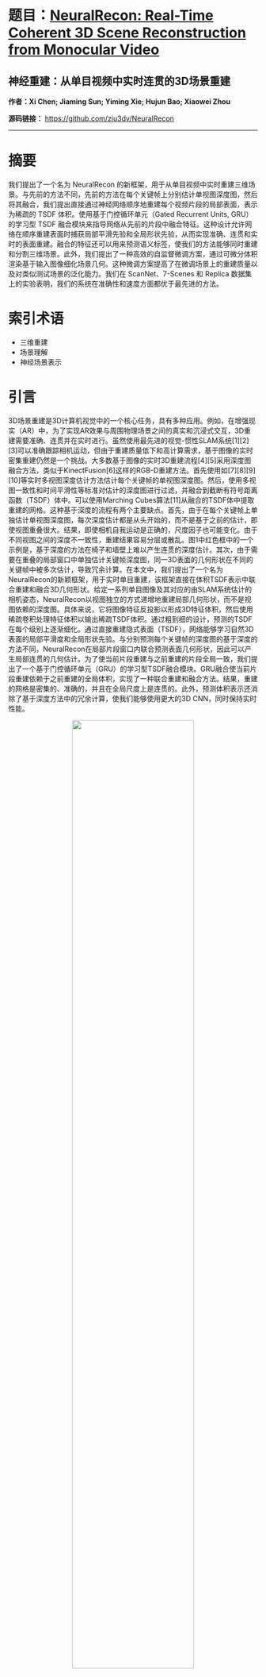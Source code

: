 # 题目：[NeuralRecon: Real-Time Coherent 3D Scene Reconstruction from Monocular Video](https://ieeexplore.ieee.org/document/10508111)  
## 神经重建：从单目视频中实时连贯的3D场景重建
**作者：Xi Chen; Jiaming Sun; Yiming Xie; Hujun Bao; Xiaowei Zhou** 

**源码链接：** https://github.com/zju3dv/NeuralRecon
****


# 摘要
我们提出了一个名为 NeuralRecon 的新框架，用于从单目视频中实时重建三维场景。与先前的方法不同，先前的方法在每个关键帧上分别估计单视图深度图，然后将其融合，我们提出直接通过神经网络顺序地重建每个视频片段的局部表面，表示为稀疏的 TSDF 体积。使用基于门控循环单元（Gated Recurrent Units, GRU）的学习型 TSDF 融合模块来指导网络从先前的片段中融合特征。这种设计允许网络在顺序重建表面时捕获局部平滑先验和全局形状先验，从而实现准确、连贯和实时的表面重建。融合的特征还可以用来预测语义标签，使我们的方法能够同时重建和分割三维场景。此外，我们提出了一种高效的自监督微调方案，通过可微分体积渲染基于输入图像细化场景几何。这种微调方案提高了在微调场景上的重建质量以及对类似测试场景的泛化能力。我们在 ScanNet、7-Scenes 和 Replica 数据集上的实验表明，我们的系统在准确性和速度方面都优于最先进的方法。

# 索引术语
- 三维重建
- 场景理解
- 神经场景表示

# 引言
3D场景重建是3D计算机视觉中的一个核心任务，具有多种应用。例如，在增强现实（AR）中，为了实现AR效果与周围物理场景之间的真实和沉浸式交互，3D重建需要准确、连贯并在实时进行。虽然使用最先进的视觉-惯性SLAM系统[1][2][3]可以准确跟踪相机运动，但由于重建质量低下和高计算需求，基于图像的实时密集重建仍然是一个挑战。大多数基于图像的实时3D重建流程[4][5]采用深度图融合方法，类似于KinectFusion[6]这样的RGB-D重建方法。首先使用如[7][8][9][10]等实时多视图深度估计方法估计每个关键帧的单视图深度图。然后，使用多视图一致性和时间平滑性等标准对估计的深度图进行过滤，并融合到截断有符号距离函数（TSDF）体中。可以使用Marching Cubes算法[11]从融合的TSDF体中提取重建的网格。这种基于深度的流程有两个主要缺点。首先，由于在每个关键帧上单独估计单视图深度图，每次深度估计都是从头开始的，而不是基于之前的估计，即使视图重叠很大。结果，即使相机自我运动是正确的，尺度因子也可能变化。由于不同视图之间的深度不一致性，重建结果容易分层或散乱。图1中红色框中的一个示例是，基于深度的方法在椅子和墙壁上难以产生连贯的深度估计。其次，由于需要在重叠的局部窗口中单独估计关键帧深度图，同一3D表面的几何形状在不同的关键帧中被多次估计，导致冗余计算。在本文中，我们提出了一个名为NeuralRecon的新颖框架，用于实时单目重建，该框架直接在体积TSDF表示中联合重建和融合3D几何形状。给定一系列单目图像及其对应的由SLAM系统估计的相机姿态，NeuralRecon以视图独立的方式递增地重建局部几何形状，而不是视图依赖的深度图。具体来说，它将图像特征反投影以形成3D特征体积，然后使用稀疏卷积处理特征体积以输出稀疏TSDF体积。通过粗到细的设计，预测的TSDF在每个级别上逐渐细化。通过直接重建隐式表面（TSDF），网络能够学习自然3D表面的局部平滑度和全局形状先验。与分别预测每个关键帧的深度图的基于深度的方法不同，NeuralRecon在局部片段窗口内联合预测表面几何形状，因此可以产生局部连贯的几何估计。为了使当前片段重建与之前重建的片段全局一致，我们提出了一个基于门控循环单元（GRU）的学习型TSDF融合模块。GRU融合使当前片段重建依赖于之前重建的全局体积，实现了一种联合重建和融合方法。结果，重建的网格是密集的、准确的，并且在全局尺度上是连贯的。此外，预测体积表示还消除了基于深度方法中的冗余计算，使我们能够使用更大的3D CNN，同时保持实时性能。

<div align=center>
  <img src="https://img-blog.csdnimg.cn/direct/0132a634b49b4dea9db4742401f59ae9.jpeg" width="70%" />
</div>


# 3. 方法
给定由SLAM系统提供的单目图像序列 $\{I_ t\}$ 和相机姿态轨迹 $\{\xi_ t\} \in SE(3)$，我们的目标是准确重建具有语义标签的密集3D场景几何体。为了实现实时推理速度，NeuralRecon（第3.1节）的架构被设计为一个粗到细的过程，共三个层次。在每个层次中，局部视锥体的特征体积融合到全局隐状态以实现一致的重建。为了进一步提高我们系统的泛化能力，我们提出了一个自监督的微调过程（第3.2节），以输入图像作为监督来细化新场景的重建。系统概览见图2。    
<div align=center>
 <img src="https://img-blog.csdnimg.cn/direct/fe8dd4d8b7924ec2b68c35592f30d15f.jpeg" width="70%" />
</div>
## 3.1 NeuralRecon架构
我们表示要重建的全局TSDF体积为 $S^g_ t$，其中 $t$ 表示当前时间步。系统架构见图4。

<div align=center>
<img src="https://img-blog.csdnimg.cn/direct/e9ad82a4b9b64fd49c8adc9e4fd9c590.jpeg" width="70%" />
</div>

### 3.1.1 关键帧选择
为了实现适合交互式应用的实时3D重建，重建过程需要是增量的，并且输入图像应顺序地在局部片段中处理。我们的目标是从传入的图像流中找到一组合适的关键帧作为网络的输入。为了在保持多视图共视性的同时提供足够的运动视差，所选的关键帧既不能太近也不能太远。按照文献[9]，如果新传入帧的相对平移量大于 $t_ {max}$ 且相对旋转角大于 $R_ {max}$，则将其选为关键帧。定义一个包含 $N$ 个关键帧的窗口作为局部片段。选定关键帧后，计算一个包含所有关键帧视锥体的立方体形状的片段边界体积（FBV），在每个视图中固定最大深度范围 $d_ {max}$。在每个片段的重建期间，只考虑FBV内的区域。

### 3.1.2 联合片段重建和融合
我们提出一种基于学习的方法，同时重建局部片段的TSDF体积 $S^l_ t$ 并与全局TSDF体积 $S^g_ t$ 融合。联合重建和融合在局部坐标系中进行。局部和全局坐标系的定义以及FBV的构建见图3。
<div align=center>
<img src="https://img-blog.csdnimg.cn/direct/17c0b0535d4f4ff2974cdb97c500011f.jpeg" width="70%" />
</div>

#### 图像特征体积构建
局部片段中的 $N$ 图像首先通过图像主干网络传递以提取多级特征。类似于先前关于体积重建的工作[13]、[30]、[34]，提取的特征沿每个射线反向投影到3D特征体积中。通过聚合来自不同视图的特征获得图像特征体积 $F^l_ t$。这个反投影过程的可视化见图5 i。
<div align=center>
<img src="https://img-blog.csdnimg.cn/direct/da8517ae81ff47bfa297f8ecbc56b23a.jpeg" width="70%" />
</div>

#### 多视图特征聚合
<div align=center>
  <img src="https://img-blog.csdnimg.cn/direct/9a82331f8fb8429eb6ee654c47dc62b7.jpeg" width="70%" />
</div>

受最近工作[32]、[35]的启发，我们提出了一种基于学习的聚合方法，利用变换器（transformer）聚合多视图特征。聚合器的结构见图6a。提出的聚合过程表示为：

$$
f_ i^{att} = \text{ATTENTION}(f^{bp}_ 1, ..., f^{bp}_ N),
$$

$$
w_ i = \text{MLP}(f_ i^{att}),
$$


$$
F = \sum_ {i=1}^{N} w_ i \times f_ i^{att}.
$$

为了简单起见，我们在这里省略了层次索引 $l$ 以及时间索引 $t$，并且只考虑在层次 $l$ 时间 $t$ 的特征体积 $F$ 的一个条目。变换器将反向投影的特征 $\{f_ i^{bp}|i = 1, .., N\}$ 作为无序输入序列，并为每个视图 $i$ 输出关注特征 $f_ i^{att}$。然后，将每个关注特征输入MLP以估计每个源视图的权重 $w_ i$。最终聚合的特征 $F$ 是用权重 $w_ i$ 加权求和的关注特征 $f_ i^{att}$。
#### 粗到细的TSDF重建
我们采用粗到细的方法逐步细化每个层次上预测的TSDF体积。我们使用3D稀疏卷积来有效处理特征体积 $F^l_ t$。 稀疏体积表示也自然地与粗到细的设计相结合。具体来说，TSDF体积 $S^l_ t$ 中的每个体素包含两个值，占用分数 $o$ 和SDF值 $x$。在每个层次上，MLP都会预测 $o$ 和 $x$。占用分数表示体素在TSDF截断距离 $\lambda$ 内的信心。占用分数低于稀疏化阈值 $\theta$ 的体素被定义为空白空间，并将被稀疏化。稀疏TSDF体积的这种表示在图5 iii中有直观的说明。稀疏化后， $S^l_ t$ 通过2倍上采样并与 $F^{l+1}_ t$ 串联作为下个层次中GRU融合模块的输入（稍后介绍）。与为每个关键帧单独预测单视图深度图的基于深度的方法不同，NeuralRecon 在局部片段窗口内联合重建隐式表面。这种设计指导网络直接从训练数据中学习自然表面先验。结果，重建的表面在局部是平滑的，并且在全局上是一致的。值得注意的是，这种设计还导致与基于深度的方法相比计算量大大减少，因为3D表面上的每个区域在片段重建期间只估计一次。
#### GRU融合
为了使片段之间的重建一致，我们提出使当前片段重建依赖于先前片段的重建。我们使用门控循环单元（GRU）[67]的3D卷积变体来实现这一目的。如图5 ii所示，在每个层次中，首先将图像特征体积 $F^l_t$ 通过3D稀疏卷积层传递以提取3D几何特征 $G^l_t$。从全局隐状态 $H^g_{t-1}$ 中提取隐藏状态 $H^l_{t-1}$ 在片段边界体积内。GRU将 $G^l_t$ 与隐藏状态 $H^l_{t-1}$ 融合，并产生更新的隐藏状态 $H^l_t$，该状态将通过MLP层传递以预测该层次的TSDF体积 $S^l_t$。隐藏状态 $H^l_t$ 也将通过直接替换相应的体素更新到全局隐状态 $H^g_t$。正式地，记 $z_t$ 为更新门，$r_t$ 为重置门，$\sigma$ 为sigmoid函数，$W^*$ 为稀疏卷积的权重，GRU将 $G^l_t$ 与隐藏状态 $H^l_{t-1}$ 融合，操作如下：

$$
z_t = \sigma(\text{SparseConv}(\{H^{l}_{t-1}, G^{l}_t\}, W^{z}))
$$

$$
r_ t = \sigma(\text{SparseConv}([H^l_ {t-1}, G^l_ t], W^r)),
$$

$$
\tilde{H}^l_ t = \tanh(\text{SparseConv}([r_ t \odot H^l_ {t-1}, G^l_ t], W^h)),
$$

$$
H^l_ t = (1 - z_ t) \odot H^l_ {t-1} + z_ t \odot \tilde{H}^l_ t.
$$

直观地说，在联合重建和融合TSDF的背景下，GRU中的更新门 $z_ t$ 和遗忘门 $r_ t$ 决定了从先前重建（即隐藏状态 $H^l_ {t-1}$）融合多少信息到当前片段几何特征 $G^l_ t$，以及从当前片段融合多少信息到隐藏状态 $H^l_ t$。作为一种数据驱动的方法，GRU作为一种选择性注意力机制，取代了传统TSDF融合中的线性运行平均操作[6]。在GRU之后预测 $S^l_ t$，MLP网络可以利用从历史片段累积的上下文信息来产生跨局部片段一致的表面几何体。这在概念上也类似于非学习型3D重建流水线中的深度滤波器[4]、[16]，其中当前观测和时间融合的深度与贝叶斯滤波器融合。
#### 全局TSDF体积的集成
在最后一个粗到细层次，预测并进一步稀疏化的 $S^3_ t$ 被转换为 $S^l_ t$。由于在GRU融合中已经完成了 $S^l_ t$ 和 $S^g_ t$ 之间的融合，因此在全局坐标变换后，通过直接替换相应的体素将 $S^l_ t$ 集成到 $S^g_ t$ 中。在每个时间步 $t$，对 $S^g_ t$ 执行Marching Cubes以重建网格。

#### 监督
为了训练网络，我们采用了两种损失函数。占用损失（Occupancy loss）定义为预测的占用值和真实占用值之间的二元交叉熵（Binary Cross-Entropy, BCE）。SDF损失（SDF loss）定义为预测的SDF值和真实SDF值之间的 $\ell_ 1$ 距离。在应用 $\ell_ 1$ 损失之前，我们对预测的SDF值和真实SDF值进行了对数变换。这种监督应用于网络的所有粗到细的层次。

#### 3.1.3 语义分割
除了预测TSDF和占用分数，我们还通过在GRU融合步骤后添加一个单层感知机（MLP），来预测每个体素的语义标签。这使得我们的方法能够在实时条件下同时进行3D场景的重建和分割。为了不降低推理速度，我们采用了一个非常轻量级的MLP来进行语义标签的预测。在ScanNet 3D语义标签基准中，我们采用了包含20个类别的语义标签。在训练过程中，每个体素的真实标签被定义为其最近表面的标签。语义分割损失（Semantic segmentation loss）定义为预测的类别概率和真实标签之间的交叉熵。

#### 3.1.4 实现细节
我们使用了 torchsparse[69] 来实现3D稀疏卷积。图像主干网络是一个修改版的 MnasNet[70]，并且使用在 ImageNet 上预训练的权重进行初始化。在主干网络中，我们采用了特征金字塔网络[71]来提取更具代表性的多级特征。整个网络除了图像主干外，都是端到端训练的，并且除了图像主干外，其余部分的权重是随机初始化的。占用分数 $o$ 是通过一个 Sigmoid 层来预测的。在最后一个层次上，体素的大小为4cm，TSDF截断距离 $\lambda$ 被设置为12cm。 $d_ {max}$ 被设置为3m。$R_ {max}$ 和 $t_ {max}$ 分别被设置为15°和0.1m。稀疏化阈值 $\theta$ 被设置为0.5。在粗到细层次之间的上采样中，我们使用了最近邻插值。

## 3.2 自监督微调
在实际应用中，我们发现当捕获的数据与训练集的条件非常不同时，我们的方法的性能会下降，如图9所示。由于直接在目标场景上训练模型并不现实，因为获取3D地面真实数据非常困难，因此我们提出了一种新颖的自监督微调过程来进一步提升模型在新测试场景下的重建质量。受到最近使用神经辐射场[56]的3D重建方法的启发，我们在预测的稀疏TSDF体积上采用了可微分体积渲染，并在渲染的法线图和RGB图像上应用了监督。这种自监督微调的优势是双重的：首先，它可以作为非实时应用中的测试时优化，以改进当前测试场景的重建质量；其次，微调可以提高模型对新测试场景的泛化能力，尤其是当这些场景与经过微调的场景相似时。我们微调流程的概述见图7。
<div align=center>
 <img src="https://img-blog.csdnimg.cn/direct/945441ae0ed74d75951d06a814429c09.jpeg" width="70%" />
</div>
<div align=center>
<img src="https://img-blog.csdnimg.cn/direct/45474388838c48df8ca4b34a41fbab17.jpeg" width="70%" />
</div>


### 3.2.1 TSDF体积渲染
为了从TSDF体积沿相机 $o$ 发出的射线 $r$ 进行渲染，我们应用了体积渲染技术，该技术在投射的射线上整合值：

$$
P = \sum_ {i=1}^{N} w(i) V(r(t_ i)),
$$

其中 $w(i)$ 和 $V(r(t_ i))$ 分别是在每个样本位置 $r(t_ i)$ 处的权重和值。在我们的情况下，$V(r(t_ i))$ 是 $r(t_ i)$ 处的法线或RGB值。我们遵循NeuS[56]来计算权重 $w(i)$，并使用三线性插值来查询任意非网格位置的TSDF值。在我们稀疏TSDF表示中，只有前一层次的占用估计所定义的表面周围的一个狭窄范围是由网络预测的。每个射线的采样应该只关注这个区域。我们采用了在[72]中提出的表面引导采样策略来生成样本。具体来说，我们首先从TSDF体积中提取网格并在此网格上构建一个八叉树。为了渲染来自相机 $o$ 的射线 $r$，我们查询八叉树以获取表面位置 $t_ s$，然后在范围 $[t_ s - w, t_ s + w]$ 内均匀地绘制 $N$ 个样本，其中 $w$ 是一个预定义的采样范围。我们通过实验发现，使用一个采样范围为8个体素和64个样本可以产生最佳结果。对于法线图的渲染，我们构建了一个法线体积，并且使用插值在任何非网格位置查询法线值。网格上的法线值是作为TSDF体积的一阶导数计算的。最后，我们使用公式(8)，其中 $V(r(t_ i))$ 是插值后的法线，来渲染每个像素的法线。

### 3.2.2 新视角补丁合成
新视角合成需要推断沿射线的每个样本处的辐射度。一种方法是使用MLP来预测辐射度体积，并通过插值在采样位置获得辐射度值。然而，我们发现这种方法既慢又使得几何和辐射度MLP难以收敛。受NeuralWarp[73]的启发，我们不使用单独的MLP，而是使用单射变换将每个样本中心的一个小补丁映射到附近的源视图，并采用双线性插值的RGB作为每个样本的辐射度。然后，每个像素从参考视图可以按照公式(8)渲染，颜色取自源视图。为了处理源视图的遮挡，我们使用从参考视图到TSDF体积中提取的网格的射线投射来查询表面位置。然后，我们计算从源视图到表面的渲染权重。任何从参考视图发出且源视图权重低于阈值 $\lambda_ {occ}$ 的射线都被认为是从源视图遮挡的，并从监督中排除。在我们的实验中，我们将 $\lambda_ {occ}$ 设置为 0.5。

### 3.2.3 训练损失
法线损失（Normal loss）我们采用现成的单视图法线估计方法[74]作为监督。法线损失是渲染和估计法线之间的 $\ell_ 1$ 损失。

$$ \text{Normal loss} = \| \text{Rendered Normals} - \text{Estimated Normals} \|_ 1 $$

RGB损失（RGB loss）我们使用渲染和地面真实补丁之间的归一化交叉相关（NCC）作为RGB损失函数，因为NCC捕获了两个补丁之间的结构相似性。我们只监督那些没有被源视图遮挡的补丁。

$$ \text{RGB loss} = \text{NCC}(\text{Rendered Patches}, \text{Ground Truth Patches}) $$

微调损失（Fine-tuning loss）我们将法线损失和RGB损失组合作为最终的微调损失，并仅对NeuralRecon架构的最后两个层次的输出进行监督。

$$ \text{Fine-tuning loss} = \text{Normal loss} + \text{RGB loss} $$

# 4 实验
在本节中，我们进行了一系列实验来评估NeuralRecon的重建质量和不同设计考虑。实验使用了ScanNet (V2) [77]和7-Scenes [78]两个室内数据集。ScanNet数据集包含1613个室内场景，具有地面真实相机姿态、表面重建和语义分割标签。7-Scenes数据集是另一个具有挑战性的RGB-D数据集，捕获于室内场景。我们使用在ScanNet上训练的模型在7-Scenes上进行验证。

我们使用[13]中提出的3D几何度量和[79]中定义的标准2D深度度量来评估3D重建质量。这些度量的定义在补充材料中有详细说明。在这些3D和2D度量中，我们认为F-score是最合适的度量标准，因为它同时考虑了重建的准确性和完整性。

我们将NeuralRecon与以下基线方法进行比较：实时多视图深度估计方法[7]、[8]、[9]、[18]；多视图立体（MVS）方法[13]、[20]、[23]、[75]、[76]；基于学习的视觉SLAM方法[26]、[28]、[29]；以及隐式神经表示（INR）方法[58]、[59]。在所有这些基线方法中，GPMVS[9]和Atlas[13]分别是最相关的实时和离线方法。

## 4.1 数据集、度量、基线和协议
数据集：我们使用两个室内数据集进行实验，ScanNet (V2) [77]和7-Scenes [78]。ScanNet数据集包含1613个室内场景，具有地面真实相机姿态、表面重建和语义分割标签。7-Scenes数据集是另一个具有挑战性的RGB-D数据集，捕获于室内场景。

度量：3D重建质量使用[13]中提出的3D几何度量和[79]中定义的标准2D深度度量进行评估。

基线：我们的方法与以下基线方法进行比较：实时多视图深度估计方法[7]、[8]、[9]、[18]；多视图立体（MVS）方法[13]、[20]、[23]、[75]、[76]；基于学习的视觉SLAM方法[26]、[28]、[29]；以及隐式神经表示（INR）方法[58]、[59]。

协议：由于我们的方法不显式估计深度图，我们通过渲染重建的网格到图像平面来获得深度图估计[13]。用于评估的关键帧是从视频序列中以10帧的间隔采样的，对于基于深度的方法和Atlas都是如此。[7]、[9]、[23]、[75]在ScanNet上进行微调，遵循[13]、[18]。为了与Atlas进行公平比较，我们还报告了使用双层网格（与Atlas相同）的评估结果。在7-Scenes上的3D几何评估使用单层网格。我们还评估了具有多视图一致性检查的深度过滤操作，详细说明见补充材料。

## 4.2 无微调的NeuralRecon
在本节中，我们评估了不使用微调的实时重建系统，并将其与其他基线方法进行了比较。

### 与ScanNet上的基线方法的比较
使用ScanNet数据集的2D深度度量和3D几何度量进行评估。3D几何评估结果如表1所示。定性结果见  
<div align=center>
<img src="https://img-blog.csdnimg.cn/direct/a533ee8e4414450fa8e68f119e752093.jpeg" width="70%" />
</div>
<div align=center>
<img src="https://img-blog.csdnimg.cn/direct/ca4267cf944e4f80a06b149431931192.jpeg" width="70%" />
  </div>
。我们的方法比最近的基于学习的方法产生更好的性能，并且比COLMAP略好。我们认为改进来自于GRU融合模块实现的联合重建和融合设计。与基于深度的方法相比，NeuralRecon能够局部和全局地产生更连贯的重建。我们的方法在准确性、精确度和F-score方面也超过了体积基准方法Atlas[13]。潜在的改进来自于我们方法中的本地片段分离设计，它可以作为视图选择机制，避免将不相关的图像特征融合到3D体积中。在完整性和召回率方面，所提出的方法与基于深度的方法和Atlas相比性能较差。由于基于深度的方法对每个视图预测像素级深度图，其预测的覆盖率自然很高，但代价是准确性。作为一种离线方法，Atlas在预测几何形状之前具有整个序列的全局上下文，因此Atlas有时甚至比地面真实更完整。然而，Atlas倾向于预测过度平滑的几何形状，完成的区域可能不准确。至于2D深度度量，NeuralRecon在几乎所有2D深度度量方面也优于以前的最先进方法，如表2所示。
<div align=center>
<img src="https://img-blog.csdnimg.cn/direct/6a7991a370c348468ec4b60b622e05a2.jpeg" width="70%" />
</div>
我们还与基于INR的方法进行了比较。定性结果如表3所示。比较的方法使用MLP表示场景为SDF场，并使用单目深度和法线线索进行大规模室内场景重建。它们的方法由于单目线索产生了高视觉质量的网格。

<div align=center>
<img src="https://img-blog.csdnimg.cn/direct/1a0583d7a4294ec6888916a0ae1e6497.jpeg" width="70%" />
</div>

### 7-Scenes上泛化性的评估
在7-Scenes数据集上评估2D深度度量和3D几何度量。如表4所示，我们的方法达到了与最先进方法CNMNet[18]相当的性能，并超过了所有其他方法。由于这里使用的模型仅在ScanNet上训练，这些结果也证明了NeuralRecon能够很好地泛化到训练数据之外的领域。

<div align=center>
<img src="https://img-blog.csdnimg.cn/direct/63f91f24ce644d02ac0fe7b2114fb819.jpeg" width="70%" />
</div>

### 效率
我们还报告了基线方法和我们方法的平均运行时间，如表1所示。仅计算关键帧上的推理时间。NeuralRecon的详细时间分析见表10。对于体积方法（Atlas和我们的方法），运行时间是通过将重建局部片段的TSDF体积的时间除以局部片段中的关键帧数获得的。[8]、[18]、[26]、[29]、[76]和NeuralRecon的运行时间是在NVIDIA RTX 2080Ti GPU上测量的。我们使用[13]和[81]中报告的时间分别为[7]、[9]、[13]、[20]、[75]和[23]测量运行时间。如表1所示，我们的时间成本是每个关键帧34ms，实现了每秒27个关键帧的实时速度，并超过了所有先前的方法。具体来说，我们的方法比Atlas快约9倍，比Consistent Depth快68倍。预测体积表示消除了基于深度的方法中的冗余计算，这有助于我们方法的快速运行速度。与Atlas相比，通过在局部片段中增量重建几何体避免了处理巨大的3D体积，从而比Atlas更快。使用稀疏卷积也有助于提高NeuralRecon的效率。

<div align=center>
<img src="https://img-blog.csdnimg.cn/direct/40ef6472f0084683b7fb1a47a53afddd.jpeg" width="70%" />
</div>
### 语义分割
我们在Scannet 3D语义标签基准上评估语义分割。结果如表5和图8所示。我们的方法可以在许多类别中产生合理的结果。总体IoU较低是因为在观察次数相对较少的类别上表现不佳，例如冰箱、浴帘和水槽。每个类别的定量结果在补充材料中。Atlas[13]以离线模式使用所有帧构建特征体积，而Mix3D[82]和PointTransformerV2[83]使用RGB-D作为输入。我们的在线RGB方法采用了一个非常轻量级的MLP进行语义标签预测，这限制了模型的容量。

<div align=center>
<img src="https://img-blog.csdnimg.cn/direct/fcbd4724f2b047ea83efb73706c600b2.jpeg" width="70%" />
</div>

<div align=center>
<img src="https://img-blog.csdnimg.cn/direct/37d8c92af97446ecacbd9f5a35a16093.jpeg" width="70%" />
</div>

## 4.3 自监督微调
我们使用 Replica [85] 数据集评估我们的微调流程，并遵循 MonoSDF [58] 的相机轨迹。Replica 数据集由 8 个室内场景组成，我们选择 3 个场景作为训练集，其余作为测试集。我们在训练集上运行自监督微调流程，然后在不进行额外微调的情况下对测试集进行推理。微调过程训练了 1.5k 次迭代，学习率为 4e-3。在单个 NVIDIA RTX 3090 GPU 上，对三个训练场景进行微调大约需要 1 小时。我们使用在 Scannet（见第 4.1 节描述）上训练的模型，深度视频 MVS [84] 和 GPMVS [9] 的深度方法，以及 COLMAP [20] 和 VoRTX [32] 的离线方法作为基线。我们在训练场景上的微调定量结果和在测试场景上的推理结果分别在表 6 和表 7 中显示。表 6 显示，与直接网络推理相比，微调能够以超过 40% 的改进重建更准确的 3D 几何图形，并大幅度超越所有其他离线基线。表 7 显示，在训练场景上进行微调也能显著提高网络在类似测试场景上的推理泛化能力。我们在图 9 中展示了微调的定性结果。没有微调，许多平面区域（例如地板）的重建几何体是凹凸不平的，在某些区域完全失败。微调后的结果更平滑，保留了更多细节。这表明所提出的微调方法可以有效地以自监督的方式提高我们方法在新场景下的重建质量。

<div align=center>
 <img src="https://img-blog.csdnimg.cn/direct/8535ef793d084da79578b46e44f1796a.jpeg" width="70%" />
</div>
<div align=center>
 <img src="https://img-blog.csdnimg.cn/direct/0c9bf88dec3c4a9b8942c5be3741680f.jpeg" width="70%" />
</div>

## 4.4 消融研究
在本节中，我们在 ScanNet 数据集上进行了几个消融实验，以验证我们的以下设计选择的有效性，以及在 Replica 数据集上对自监督微调方法的实验。

### 多视图特征聚合
为了评估我们提出的多视图特征聚合器，我们将其与三种非基于学习的聚合方法进行了比较：平均值、归一化交叉相关（NCC）以及将平均值与 NCC 连接。定量结果在表 8 中给出。在我们的工作会议版本中，我们对多视图特征进行了平均，虽然这种简单的策略产生了合理的结果，但它并没有编码多视图一致性，这是 3D 重建的一个重要线索。另一种聚合方法是多视图特征的交叉相关，这在基于学习的 MVS [23]、[24] 中已经广泛使用。但这种方法牺牲了原始图像特征中编码的信息，例如语义先验。连接在非基于学习方法中表现最好，因为它同时考虑了特征本身以及它们在多个视图之间的相关性。上述聚合方法平等对待每个视图，无法处理每个视图的贡献应该不同的情况。我们提出的聚合器优于所有非基于学习方法。我们聚合器中的注意力机制允许网络对每个视图进行不同的处理，从而从多个视图中产生更紧凑的特征。

<div align=center>
<img src="https://img-blog.csdnimg.cn/direct/99d772bbe913406c9eebd9e1746ddb4f.jpeg" width="70%" />
</div>

### GRU融合
我们通过在表 9 中比较从（i）到（iv）的行来验证 GRU 融合设计。为了验证特征融合的好处，我们在表 9 中比较了行（i）和行（ii）。使用特征融合和平均操作比传统的线性 TSDF 融合获得了近 5% 的精度提升。图 10 中的可视化表明，特征融合可以重建更平滑的几何图形。这些结果表明，特征融合比使用相同平均操作的 TSDF 融合更有效。比较表 9 中的行（ii）和行（iii）表明，用 GRU 替换平均操作可以获得 4% 的召回率提升。图 10（iii）中的网格也比图 10（ii）中的更完整。这些结果表明，GRU 更有效地选择性地将当前片段的一致信息整合到隐藏状态中。表 9 中行（iii）和行（iv）的召回率表明，在片段边界体积内进行融合可以产生更完整的结果。图 10（iii）和（iv）中的可视化结果显示，通过在片段边界体积内进行融合，我们的方法在地面上产生了更少的伪影，产生了更一致和完整的表面估计。

<div align=center>
 <img src="https://img-blog.csdnimg.cn/direct/7e4fa636b7fa48c78b7e3f921009ba88.jpeg" width="70%" />
</div>
<div align=center>  
 <img src="https://img-blog.csdnimg.cn/direct/033998bf85f142af9d56b6d638f28e43.jpeg" width="70%" />
</div>

### 自监督微调损失
我们在 Replica 数据集上进行了消融研究，以评估法线和 RGB 监督的影响，如表 6 和表 7 所示。仅使用法线监督，预测的表面更平滑，但缺乏几何约束，导致估计不准确。仅使用 RGB 监督，结果更好，但表面不平滑。结合两种监督会产生最佳结果。

### 体素大小
我们将体素大小设置为 4cm。当体素大小增加到 8cm 时，尽管推理速度降低到 18.6 毫秒，但重建质量显著下降。在 ScanNet 上，精度、召回率和 F 分数分别下降到 0.609、0.393 和 0.476。将体素大小减少到 2cm 是不可行的，因为训练数据无法适应 32G VRAM GPU。因此，4cm 的体素大小在准确性和推理速度之间提供了最佳折衷。

## 5 结论
在本文中，我们介绍了一种新颖的系统 NeuralRecon，用于实时单目视频的 3D 重建。关键思想是通过 3D 稀疏卷积和 GRU 增量地联合重建和融合每个视频片段的稀疏 TSDF 体积。这种设计使 NeuralRecon 能够实时输出准确和连贯的重建，同时进行语义分割。我们还提出了一种自监督微调方法，以在允许测试时优化的情况下提高 NeuralRecon 在新测试场景下的重建质量。实验表明，NeuralRecon 在重建质量和运行速度方面都优于现有最先进方法。
